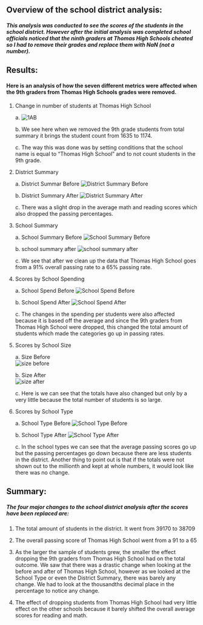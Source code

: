 ## Overview of the school district analysis:

##### This analysis was conducted to see the scores of the students in the school district. However after the initial analysis was completed school officials noticed that the ninth graders at Thomas High Schools cheated so I had to remove their grades and replace them with NaN (not a number).

## Results:
#### Here is an analysis of how the seven different metrics were affected when the 9th graders from Thomas High Schools grades were removed.

1. Change in number of students at Thomas High School

   a.	 ![1AB](https://user-images.githubusercontent.com/92561003/142144024-9db6a57d-79e7-43e9-84c1-7366114df5f3.png)
   
   b. We see here when we removed the 9th grade students from total summary it brings the student count from 1635 to 1174.
   
   c. The way this was done was by setting conditions that the school name is equal to “Thomas High School” and to not count students in the 9th grade.


2.	District Summary

      a.	District Summar Before 
   ![District Summary Before](https://user-images.githubusercontent.com/92561003/142144522-19fb5cdd-7682-49bb-9d64-24da0f80af5e.png)

     b.	District Summary After 
   ![District Summary After](https://user-images.githubusercontent.com/92561003/142144540-ea123e06-bd8c-4621-bc4f-fe4352fde259.png)

     c.	There was a slight drop in the average math and reading scores which also dropped the passing percentages.

3.	School Summary

     a.	School Summary Before
     ![School Summary Before](https://user-images.githubusercontent.com/92561003/142144790-7edec757-428f-48ba-b048-0db7553f7140.png)

     b.	school summary after 
     ![school summary after](https://user-images.githubusercontent.com/92561003/142144832-561f4f2b-305e-4475-afe6-ea5b5c40bc6e.png)

     c.	We see that after we clean up the data that Thomas High School goes from a 91% overall passing rate to a 65% passing rate.

4.	Scores by School Spending

     a.	School Spend Before
     ![School Spend Before](https://user-images.githubusercontent.com/92561003/142146202-aefc615e-b374-49d5-aa6e-27c88548e8bf.png)

     b. School Spend After 
     ![School Spend After](https://user-images.githubusercontent.com/92561003/142146280-9d2c91e3-855c-4441-b108-6b73d0b00c17.png)

     c.	The changes in the spending per students were also affected because it is based off the average and since the 9th graders from Thomas High School were 
dropped, this changed the total amount of students which made the categories go up in passing rates.

5.	Scores by School Size

      a.	Size Before  
            ![size before](https://user-images.githubusercontent.com/92561003/142146364-d3af5e74-8a81-4747-8430-9be38e9c843a.png)

      b.	Size After  
           ![size after](https://user-images.githubusercontent.com/92561003/142146393-8c2cdf28-f19c-4268-940e-fe43554e2fd1.png)

      c.	Here is we can see that the totals have also changed but only by a very little because the total number of students is so large.

6.	Scores by School Type

      a.	School Type Before 
      ![School Type Before](https://user-images.githubusercontent.com/92561003/142146706-77014ed3-e278-45c1-bdff-b641d2d16def.png)

      b.	School Type After 
      ![School Type After](https://user-images.githubusercontent.com/92561003/142146721-abd3a353-9652-4a53-a78e-ceded1cd2962.png)

      c.	In the school types we can see that the average passing scores go up but the passing percentages go down because there are less students in the district. Another thing to point out is that if the totals were not shown out to the millionth and kept at whole numbers, it would look like there was no change.

## Summary:

##### The four major changes to the school district analysis after the scores have been replaced are:

1.	The total amount of students in the district. It went from 39170 to 38709

2.	The overall passing score of Thomas High School went from a 91 to a 65

3.	As the larger the sample of students grew, the smaller the effect dropping the 9th graders from Thomas High School had on the total outcome. We saw that there was a drastic change when looking at the before and after of Thomas High School, however as we looked at the School Type or even the District Summary, there was barely any change. We had to look at the thousandths decimal place in the percentage to notice any change.

4.	The effect of dropping students from Thomas High School had very little effect on the other schools because it barely shifted the overall average scores for reading and math.

